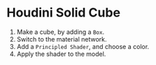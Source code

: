 # Houdini Solid Cube

1. Make a cube, by adding a `Box`.
2. Switch to the material network.
3. Add a `Principled Shader`, and choose a color.
4. Apply the shader to the model.